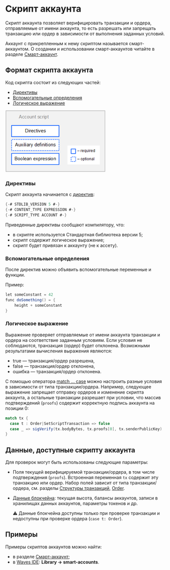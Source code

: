 # Скрипт аккаунта

Скрипт аккаунта позволяет верифицировать транзакции и ордера, отправляемые от имени аккаунта, то есть разрешать или запрещать транзакцию или ордер в зависимости от выполнения заданных условий.

Аккаунт с прикрепленным к нему скриптом называется смарт-аккаунтом. О создании и использовании смарт-аккаунтов читайте в разделе [Смарт-аккаунт](/ru/building-apps/smart-contracts/what-is-smart-account).

## Формат скрипта аккаунта

Код скрипта состоит из следующих частей:

* [Директивы](#директивы)
* [Вспомогательные определения](#вспомогательные-определения)
* [Логическое выражение](#логическое-выражение)

![](./_assets/account-script-format.png)

### Директивы

Скрипт аккаунта начинается с [директив](/ru/ride/script/directives):

```scala
{-# STDLIB_VERSION 5 #-}
{-# CONTENT_TYPE EXPRESSION #-}
{-# SCRIPT_TYPE ACCOUNT #-}
```

Приведенные директивы сообщают компилятору, что:

- в скрипте используется Стандартная библиотека версии 5;
- скрипт содержит логическое выражение;
- скрипт будет привязан к аккаунту (не к ассету).

### Вспомогательные определения

После директив можно объявить вспомогательные переменные и функции.

Пример:

```scala
let someConstant = 42
func doSomething() = {
    height + someConstant
}
```

### Логическое выражение

Выражение проверяет отправляемые от имени аккаунта транзакции и ордера на соответствие заданным условиям. Если условия не соблюдаются, транзакция (ордер) будет отклонена. Возможными результатами вычисления выражения являются:
* true — транзакция/ордер разрешена,
* false — транзакция/ордер отклонена,
* ошибка — транзакция/ордер отклонена.

С помощью оператора [match ... case](/ru/ride/operators/match-case) можно настроить разные условия в зависимости от типа транзакции/ордера. Например, следующее выражение запрещает отправку ордеров и изменение скрипта аккаунта, а остальные транзакции разрешает при условии, что массив подтверждений (`proofs`) содержит корректную подпись аккаунта на позиции 0:

```scala
match tx {
  case t : Order|SetScriptTransaction => false
  case _ => sigVerify(tx.bodyBytes, tx.proofs[0], tx.senderPublicKey)
}
```

## Данные, доступные скрипту аккаунта

Для проверок могут быть использованы следующие параметры:

* Поля текущей верифицируемой транзакции/ордера, в том числе подтверждения (`proofs`). Встроенная переменная `tx` содержит эту транзакцию или ордер. Набор полей зависит от типа транзакции/ордера, см. разделы [Структуры транзакций](/ru/ride/structures/transaction-structures/), [Order](/ru/ride/structures/common-structures/order).
* [Данные блокчейна](/ru/ride/#работа-с-бокчейном): текущая высота, балансы аккаунтов, записи в хранилищах данных аккаунтов, параметры токенов и др.

   :warning: Данные блокчейна доступны только при проверке транзакции и недоступны при проверке ордера (`case t: Order`).

## Примеры

Примеры скриптов аккаунтов можно найти:
* в разделе [Смарт-аккаунт](/ru/building-apps/smart-contracts/what-is-smart-account);
* в [Waves IDE](/ru/building-apps/smart-contracts/tools/waves-ide): **Library → smart-accounts**.
